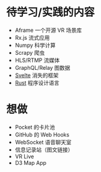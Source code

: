 # 待学习/实践的内容

+ Aframe 一个开源 VR 场景库  
+ Rx.js 流式应用  
+ Numpy 科学计算
+ Scrapy 爬虫  
+ HLS/RTMP 流媒体  
+ GraphQL/Relay 图数据  
+ [Svelte](https://github.com/sveltejs/svelte) 消失的框架
+ [Rust](https://www.rust-lang.org/) 程序设计语言  

# 想做
+ Pocket 的卡片池  
+ GitHub 的 Web Hooks  
+ WebSocket 语音聊天室  
+ 信息记录站（图文链接）  
+ VR Live  
+ D3 Map App

